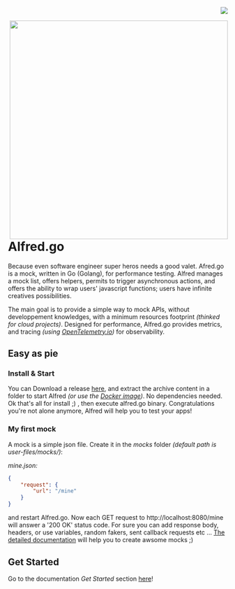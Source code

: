 <a href="https://github.com/gaellm/alfred.go/actions/workflows/build.yml"><img align="right" src="https://github.com/gaellm/alfred.go/actions/workflows/build.yml/badge.svg?branch=main"></a><br>

<img align="right" width="500px" src="https://repository-images.githubusercontent.com/447978404/5ba210c2-9e56-463a-88f2-7aa1a8ea55b2">

# Alfred.go
Because even software engineer super heros needs a good valet. Afred.go is a mock, written in Go (Golang), for performance testing. Alfred manages a mock list, offers helpers, permits to trigger asynchronous actions, and offers the ability to wrap users' javascript functions; users have infinite creatives possibilities.


The main goal is to provide a simple way to mock APIs, without developpement knowledges, with a minimum resources footprint _(thinked for cloud projects)_. Designed for performance, Alfred.go provides metrics, and tracing _(using [OpenTelemetry.io](https://opentelemetry.io))_ for observability.

## Easy as pie

### Install & Start
You can Download a release [here](https://github.com/gaellm/alfred.go/releases), and extract the archive content in a folder to start Alfred _(or use the [Docker image](https://hub.docker.com/r/gaellm/alfred.go))_. No dependencies needed. Ok that's all for install ;) , then execute alfred.go binary. Congratulations you're not alone anymore, Alfred will help you to test your apps!

### My first mock
A mock is a simple json file. Create it in the _mocks_ folder _(default path is user-files/mocks/)_: 

_mine.json:_
```json
{
    "request": {
        "url": "/mine"
    }
}
```
and restart Alfred.go. Now each GET request to http://localhost:8080/mine will answer a '200 OK' status code. For sure you can add response body, headers, or use variables, random fakers, sent callback requests etc ... [The detailed  documentation](https://gaellm.github.io/alfred.go/) will help you to create awsome mocks ;)

## Get Started
Go to the documentation _Get Started_ section [here](https://gaellm.github.io/alfred.go/)!
